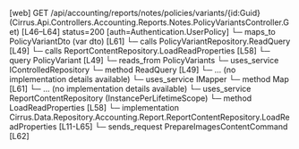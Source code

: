 [web] GET /api/accounting/reports/notes/policies/variants/{id:Guid}  (Cirrus.Api.Controllers.Accounting.Reports.Notes.PolicyVariantsController.Get)  [L46–L64] status=200 [auth=Authentication.UserPolicy]
  └─ maps_to PolicyVariantDto (var dto) [L61]
  └─ calls PolicyVariantRepository.ReadQuery [L49]
  └─ calls ReportContentRepository.LoadReadProperties [L58]
  └─ query PolicyVariant [L49]
    └─ reads_from PolicyVariants
  └─ uses_service IControlledRepository<PolicyVariant>
    └─ method ReadQuery [L49]
      └─ ... (no implementation details available)
  └─ uses_service IMapper
    └─ method Map [L61]
      └─ ... (no implementation details available)
  └─ uses_service ReportContentRepository (InstancePerLifetimeScope)
    └─ method LoadReadProperties [L58]
      └─ implementation Cirrus.Data.Repository.Accounting.Report.ReportContentRepository.LoadReadProperties [L11-L65]
  └─ sends_request PrepareImagesContentCommand [L62]

